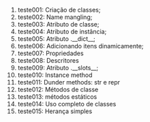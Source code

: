 1. teste001: Criação de classes;
1. teste002: Name mangling;  
1. teste003: Atributo de classe;
1. teste004: Atributo de instância;
1. teste005: Atributo .\_\_dict__;
1. teste006: Adicionando itens dinamicamente;
1. teste007: Propriedades
1. teste008: Descritores
1. teste009: Atributo .\_\_slots__;
1. teste010: Instance method
1. teste011: Dunder methods: str e repr
1. teste012: Métodos de classe
1. teste013: métodos estáticos
1. teste014: Uso completo de classes
1. teste015: Herança simples